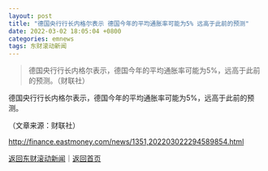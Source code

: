 ```yaml
---
layout: post
title: "德国央行行长内格尔表示 德国今年的平均通胀率可能为5% 远高于此前的预测"
date: 2022-03-02 18:05:04 +0800
categories: emnews
tags: 东财滚动新闻
---
```

> 德国央行行长内格尔表示，德国今年的平均通胀率可能为5%，远高于此前的预测。（财联社）

<p>德国央行行长内格尔表示，德国今年的平均通胀率可能为5%，远高于此前的预测。</p><p class="em_media">（文章来源：财联社）</p>

<http://finance.eastmoney.com/news/1351,202203022294589854.html>

[返回东财滚动新闻](//finews.withounder.com/emnews/)｜[返回首页](//finews.withounder.com/)